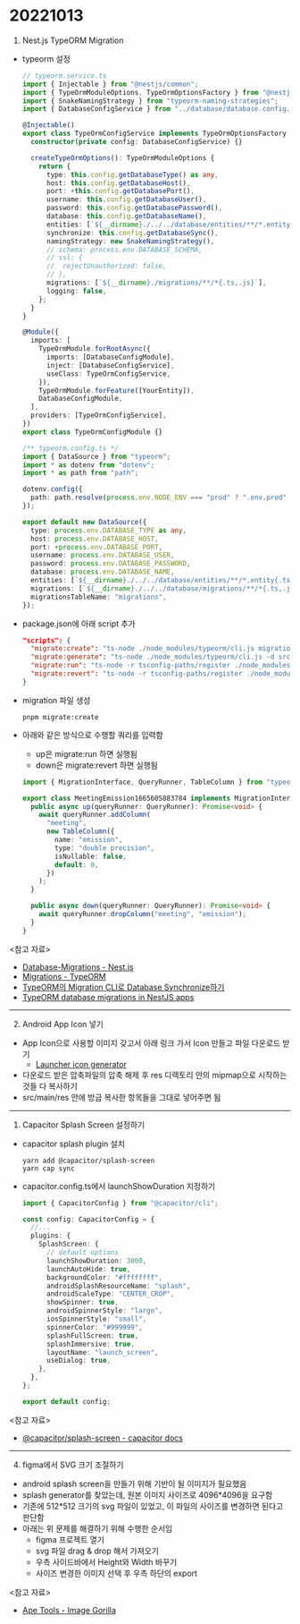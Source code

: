 # 20221013

1. Nest.js TypeORM Migration

- typeorm 설정

  ```ts
  // typeorm.service.ts
  import { Injectable } from "@nestjs/common";
  import { TypeOrmModuleOptions, TypeOrmOptionsFactory } from "@nestjs/typeorm";
  import { SnakeNamingStrategy } from "typeorm-naming-strategies";
  import { DatabaseConfigService } from "../database/database.config.service";

  @Injectable()
  export class TypeOrmConfigService implements TypeOrmOptionsFactory {
    constructor(private config: DatabaseConfigService) {}

    createTypeOrmOptions(): TypeOrmModuleOptions {
      return {
        type: this.config.getDatabaseType() as any,
        host: this.config.getDatabaseHost(),
        port: +this.config.getDatabasePort(),
        username: this.config.getDatabaseUser(),
        password: this.config.getDatabasePassword(),
        database: this.config.getDatabaseName(),
        entities: [`${__dirname}./../../database/entities/**/*.entity{.ts,.js}`],
        synchronize: this.config.getDatabaseSync(),
        namingStrategy: new SnakeNamingStrategy(),
        // schema: process.env.DATABASE_SCHEMA,
        // ssl: {
        //  rejectUnauthorized: false,
        // },
        migrations: [`${__dirname}./migrations/**/*{.ts,.js}`],
        logging: false,
      };
    }
  }
  ```

  ```ts
  @Module({
    imports: [
      TypeOrmModule.forRootAsync({
        imports: [DatabaseConfigModule],
        inject: [DatabaseConfigService],
        useClass: TypeOrmConfigService,
      }),
      TypeOrmModule.forFeature([YourEntity]),
      DatabaseConfigModule,
    ],
    providers: [TypeOrmConfigService],
  })
  export class TypeOrmConfigModule {}
  ```

  ```ts
  /** typeorm.config.ts */
  import { DataSource } from "typeorm";
  import * as dotenv from "dotenv";
  import * as path from "path";

  dotenv.config({
    path: path.resolve(process.env.NODE_ENV === "prod" ? ".env.prod" : process.env.NODE_ENV === "test" ? ".env.test" : ".env.dev"),
  });

  export default new DataSource({
    type: process.env.DATABASE_TYPE as any,
    host: process.env.DATABASE_HOST,
    port: +process.env.DATABASE_PORT,
    username: process.env.DATABASE_USER,
    password: process.env.DATABASE_PASSWORD,
    database: process.env.DATABASE_NAME,
    entities: [`${__dirname}./../../database/entities/**/*.entity{.ts,.js}`],
    migrations: [`${__dirname}./../../database/migrations/**/*{.ts,.js}`],
    migrationsTableName: "migrations",
  });
  ```

- package.json에 아래 script 추가

  ```json
  "scripts": {
    "migrate:create": "ts-node ./node_modules/typeorm/cli.js migration:create src/your-path/EmptyMigration",
    "migrate:generate": "ts-node ./node_modules/typeorm/cli.js -d src/your-path/typeorm.config.ts migration:generate src/your-path/migrations",
    "migrate:run": "ts-node -r tsconfig-paths/register ./node_modules/typeorm/cli.js -d src/your-path/typeorm.config.ts migration:run",
    "migrate:revert": "ts-node -r tsconfig-paths/register ./node_modules/typeorm/cli.js -d src/your-path/typeorm.config.ts migration:revert",
  }
  ```

- migration 파일 생성
  ```
  pnpm migrate:create
  ```
- 아래와 같은 방식으로 수행할 쿼리를 입력함

  - up은 migrate:run 하면 실행됨
  - down은 migrate:revert 하면 실행됨

  ```ts
  import { MigrationInterface, QueryRunner, TableColumn } from "typeorm";

  export class MeetingEmission1665605883784 implements MigrationInterface {
    public async up(queryRunner: QueryRunner): Promise<void> {
      await queryRunner.addColumn(
        "meeting",
        new TableColumn({
          name: "emission",
          type: "double precision",
          isNullable: false,
          default: 0,
        })
      );
    }

    public async down(queryRunner: QueryRunner): Promise<void> {
      await queryRunner.dropColumn("meeting", "emission");
    }
  }
  ```

<참고 자료>

- [Database-Migrations - Nest.js](https://docs.nestjs.com/techniques/database#migrations)
- [Migrations - TypeORM](https://typeorm.io/migrations)
- [TypeORM의 Migration CLI로 Database Synchronize하기](https://2donny-world.tistory.com/23)
- [TypeORM database migrations in NestJS apps](https://anjith-p.medium.com/typeorm-database-migrations-in-nestjs-apps-ace923edf1bf)

---

2. Android App Icon 넣기

- App Icon으로 사용할 이미지 갖고서 아래 링크 가서 Icon 만들고 파일 다운로드 받기
  - [Launcher icon generator](https://romannurik.github.io/AndroidAssetStudio/icons-launcher.html)
- 다운로드 받은 압축파일의 압축 해제 후 res 디렉토리 안의 mipmap으로 시작하는 것들 다 복사하기
- src/main/res 안에 방금 복사한 항목들을 그대로 넣어주면 됨

---

1. Capacitor Splash Screen 설정하기

- capacitor splash plugin 설치

  ```
  yarn add @capacitor/splash-screen
  yarn cap sync
  ```

- capacitor.config.ts에서 launchShowDuration 지정하기

  ```ts
  import { CapacitorConfig } from "@capacitor/cli";

  const config: CapacitorConfig = {
    //...
    plugins: {
      SplashScreen: {
        // default options
        launchShowDuration: 3000,
        launchAutoHide: true,
        backgroundColor: "#ffffffff",
        androidSplashResourceName: "splash",
        androidScaleType: "CENTER_CROP",
        showSpinner: true,
        androidSpinnerStyle: "large",
        iosSpinnerStyle: "small",
        spinnerColor: "#999999",
        splashFullScreen: true,
        splashImmersive: true,
        layoutName: "launch_screen",
        useDialog: true,
      },
    },
  };

  export default config;
  ```

<참고 자료>

- [@capacitor/splash-screen - capacitor docs](https://capacitorjs.com/docs/apis/splash-screen)

---

4. figma에서 SVG 크기 조절하기

- android splash screen을 만들기 위해 기반이 될 이미지가 필요했음
- splash generator를 찾았는데, 원본 이미지 사이즈로 4096\*4096을 요구함
- 기존에 512\*512 크기의 svg 파일이 있었고, 이 파일의 사이즈를 변경하면 된다고 판단함
- 아래는 위 문제를 해결하기 위해 수행한 순서임
  - figma 프로젝트 열기
  - svg 파일 drag & drop 해서 가져오기
  - 우측 사이드바에서 Height와 Width 바꾸기
  - 사이즈 변경한 이미지 선택 후 우측 하단의 export

<참고 자료>

- [Ape Tools - Image Gorilla](https://apetools.webprofusion.com/#/tools/imagegorilla)
